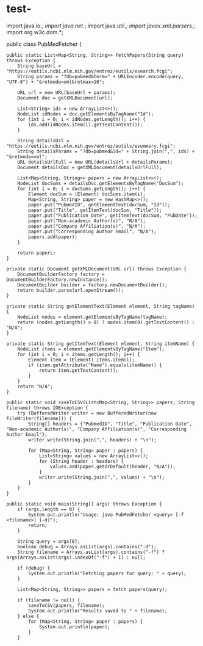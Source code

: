 # test-
import java.io.*;
import java.net.*;
import java.util.*;
import javax.xml.parsers.*;
import org.w3c.dom.*;

public class PubMedFetcher {

    public static List<Map<String, String>> fetchPapers(String query) throws Exception {
        String baseUrl = "https://eutils.ncbi.nlm.nih.gov/entrez/eutils/esearch.fcgi";
        String params = "?db=pubmed&term=" + URLEncoder.encode(query, "UTF-8") + "&retmode=xml&retmax=10";

        URL url = new URL(baseUrl + params);
        Document doc = getXMLDocument(url);

        List<String> ids = new ArrayList<>();
        NodeList idNodes = doc.getElementsByTagName("Id");
        for (int i = 0; i < idNodes.getLength(); i++) {
            ids.add(idNodes.item(i).getTextContent());
        }

        String detailsUrl = "https://eutils.ncbi.nlm.nih.gov/entrez/eutils/esummary.fcgi";
        String detailsParams = "?db=pubmed&id=" + String.join(",", ids) + "&retmode=xml";
        URL detailsUrlFull = new URL(detailsUrl + detailsParams);
        Document detailsDoc = getXMLDocument(detailsUrlFull);

        List<Map<String, String>> papers = new ArrayList<>();
        NodeList docSums = detailsDoc.getElementsByTagName("DocSum");
        for (int i = 0; i < docSums.getLength(); i++) {
            Element docSum = (Element) docSums.item(i);
            Map<String, String> paper = new HashMap<>();
            paper.put("PubmedID", getElementText(docSum, "Id"));
            paper.put("Title", getItemText(docSum, "Title"));
            paper.put("Publication Date", getItemText(docSum, "PubDate"));
            paper.put("Non-academic Author(s)", "N/A");
            paper.put("Company Affiliation(s)", "N/A");
            paper.put("Corresponding Author Email", "N/A");
            papers.add(paper);
        }

        return papers;
    }

    private static Document getXMLDocument(URL url) throws Exception {
        DocumentBuilderFactory factory = DocumentBuilderFactory.newInstance();
        DocumentBuilder builder = factory.newDocumentBuilder();
        return builder.parse(url.openStream());
    }

    private static String getElementText(Element element, String tagName) {
        NodeList nodes = element.getElementsByTagName(tagName);
        return (nodes.getLength() > 0) ? nodes.item(0).getTextContent() : "N/A";
    }

    private static String getItemText(Element element, String itemName) {
        NodeList items = element.getElementsByTagName("Item");
        for (int i = 0; i < items.getLength(); i++) {
            Element item = (Element) items.item(i);
            if (item.getAttribute("Name").equals(itemName)) {
                return item.getTextContent();
            }
        }
        return "N/A";
    }

    public static void saveToCSV(List<Map<String, String>> papers, String filename) throws IOException {
        try (BufferedWriter writer = new BufferedWriter(new FileWriter(filename))) {
            String[] headers = {"PubmedID", "Title", "Publication Date", "Non-academic Author(s)", "Company Affiliation(s)", "Corresponding Author Email"};
            writer.write(String.join(",", headers) + "\n");

            for (Map<String, String> paper : papers) {
                List<String> values = new ArrayList<>();
                for (String header : headers) {
                    values.add(paper.getOrDefault(header, "N/A"));
                }
                writer.write(String.join(",", values) + "\n");
            }
        }
    }

    public static void main(String[] args) throws Exception {
        if (args.length == 0) {
            System.out.println("Usage: java PubMedFetcher <query> [-f <filename>] [-d]");
            return;
        }

        String query = args[0];
        boolean debug = Arrays.asList(args).contains("-d");
        String filename = Arrays.asList(args).contains("-f") ? args[Arrays.asList(args).indexOf("-f") + 1] : null;

        if (debug) {
            System.out.println("Fetching papers for query: " + query);
        }

        List<Map<String, String>> papers = fetch_papers(query);

        if (filename != null) {
            saveToCSV(papers, filename);
            System.out.println("Results saved to " + filename);
        } else {
            for (Map<String, String> paper : papers) {
                System.out.println(paper);
            }
        }
